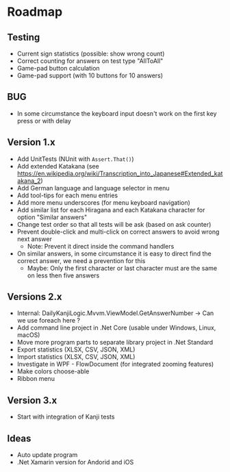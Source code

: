 ﻿# Roadmap

## Testing
* Current sign statistics (possible: show wrong count)
* Correct counting for answers on test type "AllToAll"
* Game-pad button calculation
* Game-pad support (with 10 buttons for 10 answers)

## BUG
* In some circumstance the keyboard input doesn't work on the first key press or with delay

## Version 1.x
* Add UnitTests (NUnit with `Assert.That()`)
* Add extended Katakana (see https://en.wikipedia.org/wiki/Transcription_into_Japanese#Extended_katakana_2)
* Add German language and language selector in menu
* Add tool-tips for each menu entries
* Add more menu underscores (for menu keyboard navigation)
* Add similar list for each Hiragana and each Katakana character for option "Similar answers"
* Change test order so that all tests will be ask (based on ask counter)
* Prevent double-click and multi-click on correct answers to avoid wrong next answer
  * Note: Prevent it direct inside the command handlers
* On similar answers, in some circumstance it is easy to direct find the correct answer, we need a prevention for this
  * Maybe: Only the first character or last character must are the same on less then five answers

## Versions 2.x
* Internal: DailyKanjiLogic.Mvvm.ViewModel.GetAnswerNumber -> Can we use foreach here ?
* Add command line project in .Net Core (usable under Windows, Linux, macOS)
* Move more program parts to separate library project in .Net Standard
* Export statistics (XLSX, CSV, JSON, XML)
* Import statistics (XLSX, CSV, JSON, XML)
* Investigate in WPF - FlowDocument (for integrated zooming features)
* Make colors choose-able
* Ribbon menu

## Version 3.x
* Start with integration of Kanji tests

## Ideas
* Auto update program
* .Net Xamarin version for Andorid and iOS
